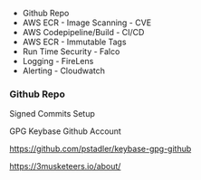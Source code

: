 

* Github Repo
* AWS ECR - Image Scanning - CVE
* AWS Codepipeline/Build - CI/CD
* AWS ECR - Immutable Tags 
* Run Time Security - Falco
* Logging - FireLens 
* Alerting - Cloudwatch


### Github Repo

Signed Commits Setup

GPG
Keybase
Github Account 

https://github.com/pstadler/keybase-gpg-github

https://3musketeers.io/about/



